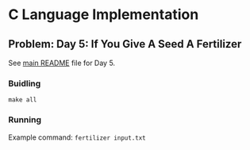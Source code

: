 # C Language Implementation

## Problem: Day 5: If You Give A Seed A Fertilizer

See [main README](https://github.com/bumasoft/advent_of_code_2023/blob/main/day_5/README.md) file for Day 5.

### Buidling

`make all`

### Running

Example command: `fertilizer input.txt`
